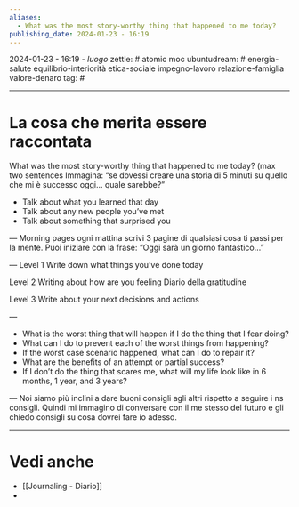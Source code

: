 ```yaml
---
aliases:
  - What was the most story-worthy thing that happened to me today?
publishing_date: 2024-01-23 - 16:19
---
```

2024-01-23 - 16:19 - *luogo*
zettle: # atomic moc
ubuntudream: # energia-salute equilibrio-interiorità etica-sociale impegno-lavoro relazione-famiglia valore-denaro 
tag: #

---
# La cosa che merita essere raccontata

What was the most story-worthy thing that happened to me today? (max two sentences
Immagina: “se dovessi creare una storia di 5 minuti su quello che mi è successo oggi... quale sarebbe?”

- Talk about what you learned that day
- Talk about any new people you’ve met
- Talk about something that surprised you


—
Morning pages
ogni mattina scrivi 3 pagine di qualsiasi cosa ti passi per la mente.
Puoi iniziare con la frase: “Oggi sarà un giorno fantastico…”

—
Level 1
Write down what things you’ve done today

Level 2
Writing about how are you feeling
Diario della gratitudine

Level 3
Write about your next decisions and actions

—
- What is the worst thing that will happen if I do the thing that I fear doing?
- What can I do to prevent each of the worst things from happening?
- If the worst case scenario happened, what can I do to repair it?
- What are the benefits of an attempt or partial success?
- If I don’t do the thing that scares me, what will my life look like in 6 months, 1 year, and 3 years?


—
Noi siamo più inclini a dare buoni consigli agli altri rispetto a seguire i ns consigli.
Quindi mi immagino di conversare con il me stesso del futuro e gli chiedo consigli su cosa dovrei fare io adesso.



---
# Vedi anche
- [[Journaling - Diario]]
- 